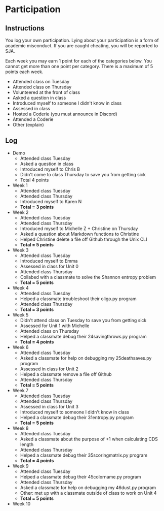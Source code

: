 Participation
=============

## Instructions ##

You log your own participation. Lying about your participation is a form of
academic misconduct. If you are caught cheating, you will be reported to SJA.

Each week you may earn 1 point for each of the categories below. You cannot get
more than one point per category. There is a maximum of 5 points each week.

+ Attended class on Tuesday
+ Attended class on Thursday
+ Volunteered at the front of class
+ Asked a question in class
+ Introduced myself to someone I didn't know in class
+ Assessed in class
+ Hosted a Coderie (you must announce in Discord)
+ Attended a Coderie
+ Other (explain)

## Log ##

- Demo
	+ Attended class Tuesday
	+ Asked a question in class
	+ Introduced myself to Chris B
	+ Didn't come to class Thursday to save you from getting sick
	+ Total 4 points
- Week 1
	+ Attended class Tuesday
	+ Attended class Thursday 
	+ Introduced myself to Karen N
	+ **Total = 3 points**
- Week 2
	+ Attended class Tuesday
	+ Attended class Thursday 
	+ Introduced myself to Michelle Z + Christine on Thursday
	+ Asked a question about Markdown functions to Christine
	+ Helped Christine delete a file off Github through the Unix CLI
	+ **Total = 5 points**
- Week 3
	+ Attended class Tuesday
	+ Introduced myself to Emma
	+ Assessed in class for Unit 0
	+ Attended class Thursday 
	+ Collabed with a classmate to solve the Shannon entropy problem
	+ **Total = 5 points** 
- Week 4
	+ Attended class Tuesday 
	+ Helped a classmate troubleshoot their oligo.py program
	+ Attended class Thursday
	+ **Total = 3 points**
- Week 5
	+ Didn't attend class on Tuesday to save you from getting sick
	+ Assessed for Unit 1 with Michelle 
	+ Attended class on Thursday 
	+ Helped a classmate debug their 24savingthrows.py program
	+ **Total = 4 points**
- Week 6
	+ Attended class Tuesday
	+ Asked a classmate for help on debugging my 25deathsaves.py program
	+ Assessed in class for Unit 2 
	+ Helped a classmate remove a file off Github
	+ Attended class Thursday
	+ **Total = 5 points**
- Week 7
	+ Attended class Tuesday 
	+ Attended class Thursday 
	+ Assessed in class for Unit 3
	+ Introduced myself to someone I didn't know in class
	+ Helped a classmate debug their 31entropy.py program 
	+ **Total = 5 points**
- Week 8
	+ Attended class Tuesday 
	+ Asked a classmate about the purpose of +1 when calculating CDS length
	+ Attended class Thursday 
	+ Helped a classmate debug their 35scoringmatrix.py program
	+  **Total = 4 points**
- Week 9
	+ Attended class Tuesday 
	+ Helped a classmate debug their 45colorname.py program
	+ Attended class Thursday 
	+ Asked a classmate for help on debugging my 46dust.py program
	+ Other: met up with a classmate outside of class to work on Unit 4
	+  **Total = 5 points**
- Week 10
